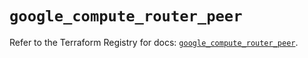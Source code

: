 # `google_compute_router_peer`

Refer to the Terraform Registry for docs: [`google_compute_router_peer`](https://registry.terraform.io/providers/hashicorp/google/5.40.0/docs/resources/compute_router_peer).
